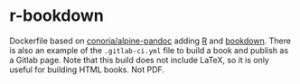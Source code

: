 # r-bookdown

Dockerfile based on [conoria/alpine-pandoc](https://hub.docker.com/r/conoria/alpine-pandoc/) adding [R](https://www.r-project.org/) and [bookdown](https://bookdown.org/). There is also an example of the `.gitlab-ci.yml` file to build a book and publish as a Gitlab page. Note that this build does not include LaTeX, so it is only useful for building HTML books. Not PDF. 
